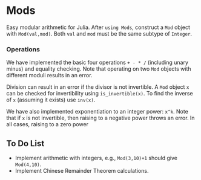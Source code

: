 Mods
====

Easy modular arithmetic for Julia. After `using Mods`, construct a
`Mod` object with `Mod(val,mod)`.  Both `val` and `mod` must be the
same subtype of `Integer`.


### Operations

We have implemented the basic four operations `+ - * /` (including
unary minus) and equality checking. Note that operating on two `Mod`
objects with different moduli results in an error.

Division can result in an error if the divisor is not invertible. A
`Mod` object `x` can be checked for invertibility using
`is_invertible(x)`. To find the inverse of `x` (assuming it exists)
use `inv(x)`.

We have also implemented exponentiation to an integer power: `x^k`. Note that if `x` is not invertible, then raising to a negative power throws an error. In all cases, raising to a zero power

## To Do List

* Implement arithmetic with integers, e.g., `Mod(3,10)+1` should give
  `Mod(4,10)`. 
* Implement Chinese Remainder Theorem calculations.
